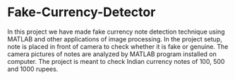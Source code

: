 # Fake-Currency-Detector

In this project we have made fake currency note 
detection technique using MATLAB and other applications of 
image processing. In the project setup, note is placed in front of 
camera to check whether it is fake or genuine. The camera 
pictures of notes are analyzed by MATLAB program installed 
on computer. The project is meant to check Indian currency 
notes of 100, 500 and 1000 rupees. 

